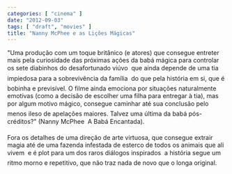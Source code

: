 ```yaml
---
categories: [ "cinema" ]
date: "2012-09-03"
tags: [ "draft", "movies" ]
title: "Nanny McPhee e as Lições Mágicas"
---
```

"Uma produção com um toque britânico (e atores) que consegue entreter
mais pela curiosidade das próximas ações da babá mágica para
controlar os sete diabinhos do desafortunado viúvo  que ainda depende
de uma tia impiedosa para a sobrevivência da família  do que pela
história em si, que é bobinha e previsível. O filme ainda emociona por
situações naturalmente emotivas (como a decisão de escolher uma filha
para entregar à tia), mas por algum motivo mágico, consegue caminhar
até sua conclusão pelo menos ileso de apelações maiores. Talvez uma
última da babá pós-créditos?" (Nanny McPhee  A Babá Encantada).

Fora os detalhes de uma direção de arte virtuosa, que consegue extrair
magia até de uma fazenda infestada de esterco de todos os animais
que ali vivem  e é plot para um dos raros diálogos inspirados  a
história segue um ritmo morno e repetitivo, que não traz nada de novo
que o longa original.

